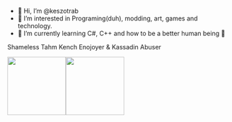 - 👋 Hi, I’m @keszotrab
- 👀 I’m interested in Programing(duh), modding, art, games and technology.
- 🌱 I’m currently learning C#, C++ and how to be a better human being 🙏

<!---
keszotrab/keszotrab is a ✨ special ✨ repository because its `README.md` (this file) appears on your GitHub profile.
You can click the Preview link to take a look at your changes.
--->

Shameless Tahm Kench Enojoyer & Kassadin Abuser

<img src="https://opgg-static.akamaized.net/images/lol/champion/TahmKench.png?image=q_auto,f_webp,w_264&amp;v=1648102888308" width="132"><img src="https://opgg-static.akamaized.net/images/lol/champion/Kassadin.png?image=q_auto,f_webp,w_auto&amp;v=1648102888115" width="132">
